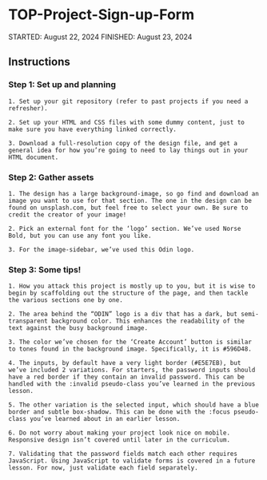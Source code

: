 # TOP-Project-Sign-up-Form

STARTED: August 22, 2024
FINISHED: August 23, 2024

## Instructions

### Step 1: Set up and planning

    1. Set up your git repository (refer to past projects if you need a refresher).
    
    2. Set up your HTML and CSS files with some dummy content, just to make sure you have everything linked correctly.
    
    3. Download a full-resolution copy of the design file, and get a general idea for how you’re going to need to lay things out in your HTML document.

### Step 2: Gather assets

    1. The design has a large background-image, so go find and download an image you want to use for that section. The one in the design can be found on unsplash.com, but feel free to select your own. Be sure to credit the creator of your image!
    
    2. Pick an external font for the ‘logo’ section. We’ve used Norse Bold, but you can use any font you like.
    
    3. For the image-sidebar, we’ve used this Odin logo.

### Step 3: Some tips!

    1. How you attack this project is mostly up to you, but it is wise to begin by scaffolding out the structure of the page, and then tackle the various sections one by one.
    
    2. The area behind the “ODIN” logo is a div that has a dark, but semi-transparent background color. This enhances the readability of the text against the busy background image.
    
    3. The color we’ve chosen for the ‘Create Account’ button is similar to tones found in the background image. Specifically, it is #596D48.
    
    4. The inputs, by default have a very light border (#E5E7EB), but we’ve included 2 variations. For starters, the password inputs should have a red border if they contain an invalid password. This can be handled with the :invalid pseudo-class you’ve learned in the previous lesson.
    
    5. The other variation is the selected input, which should have a blue border and subtle box-shadow. This can be done with the :focus pseudo-class you’ve learned about in an earlier lesson.
    
    6. Do not worry about making your project look nice on mobile. Responsive design isn’t covered until later in the curriculum.
    
    7. Validating that the password fields match each other requires JavaScript. Using JavaScript to validate forms is covered in a future lesson. For now, just validate each field separately.